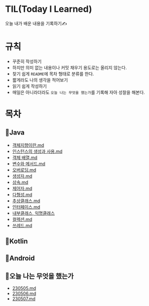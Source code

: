 # TIL(Today I Learned)
오늘 내가 배운 내용을 기록하기✍

# 규칙
- 꾸준히 작성하기
- 하지만 의미 없는 내용이나 커밋 채우기 용도로는 올리지 않는다.
- 찾기 쉽게 `README`에 목차 형태로 분류를 한다.
- 짧게라도 나의 생각을 적어보기
- 읽기 쉽게 작성하기
- 매일은 아니라더라도 `오늘 나는 무엇을 했는가`를 기록해 자아 성찰을 해본다.

# 목차
## 📝Java
- [객체지향이란.md](https://github.com/kimjinsub1217/TIL/blob/main/Java/01.%20%EA%B0%9D%EC%B2%B4%EC%A7%80%ED%96%A5%EC%9D%B4%EB%9E%80.md)
- [인스턴스의 생성과 사용.md](https://github.com/kimjinsub1217/TIL/blob/main/Java/02.%20%EC%9D%B8%EC%8A%A4%ED%84%B4%EC%8A%A4%EC%9D%98%20%EC%83%9D%EC%84%B1%EA%B3%BC%20%EC%82%AC%EC%9A%A9.md)
- [객체 배열.md](https://github.com/kimjinsub1217/TIL/blob/main/Java/03.%20%EA%B0%9D%EC%B2%B4%20%EB%B0%B0%EC%97%B4.md)
- [변수와 메서드.md](https://github.com/kimjinsub1217/TIL/blob/main/Java/04.%20%EB%B3%80%EC%88%98%EC%99%80%20%EB%A9%94%EC%84%9C%EB%93%9C.md)
- [오버로딩.md](https://github.com/kimjinsub1217/TIL/blob/main/Java/05.%20%EC%98%A4%EB%B2%84%EB%A1%9C%EB%94%A9.md)
- [생성자.md](https://github.com/kimjinsub1217/TIL/blob/main/Java/06.%20%EC%83%9D%EC%84%B1%EC%9E%90.md)
- [상속.md](https://github.com/kimjinsub1217/TIL/blob/main/Java/07.%20%EC%83%81%EC%86%8D.md)
- [제어자.md](https://github.com/kimjinsub1217/TIL/blob/main/Java/08.%20%EC%A0%9C%EC%96%B4%EC%9E%90.md)
- [다형성.md](https://github.com/kimjinsub1217/TIL/blob/main/Java/09.%20%EB%8B%A4%ED%98%95%EC%84%B1.md)
- [추상클래스.md](https://github.com/kimjinsub1217/TIL/blob/main/Java/10.%20%EC%B6%94%EC%83%81%ED%81%B4%EB%9E%98%EC%8A%A4.md)
- [인터페이스.md](https://github.com/kimjinsub1217/TIL/blob/main/Java/11.%20%EC%9D%B8%ED%84%B0%ED%8E%98%EC%9D%B4%EC%8A%A4.md)
- [내부클래스, 익명클래스](https://github.com/kimjinsub1217/TIL/blob/main/Java/12.%20%EB%82%B4%EB%B6%80%ED%81%B4%EB%9E%98%EC%8A%A4%2C%20%EC%9D%B5%EB%AA%85%ED%81%B4%EB%9E%98%EC%8A%A4.md)
- [컬렉션.md](https://github.com/kimjinsub1217/TIL/blob/main/Java/13.%20%EC%BB%AC%EB%A0%89%EC%85%98.md)
- [쓰레드.md](https://github.com/kimjinsub1217/TIL/blob/main/Java/14.%20%EC%93%B0%EB%A0%88%EB%93%9C.md)
## 📝Kotlin
## 📝Android
## 📝오늘 나는 무엇을 했는가
- [230505.md](https://github.com/kimjinsub1217/TIL/blob/main/%EC%98%A4%EB%8A%98%20%EB%82%98%EB%8A%94%20%EB%AC%B4%EC%97%87%EC%9D%84%20%ED%96%88%EB%8A%94%EA%B0%80/230505.md)
- [230506.md](https://github.com/kimjinsub1217/TIL/blob/main/%EC%98%A4%EB%8A%98%20%EB%82%98%EB%8A%94%20%EB%AC%B4%EC%97%87%EC%9D%84%20%ED%96%88%EB%8A%94%EA%B0%80/230506.md)
- [230507.md](https://github.com/kimjinsub1217/TIL/blob/main/%EC%98%A4%EB%8A%98%20%EB%82%98%EB%8A%94%20%EB%AC%B4%EC%97%87%EC%9D%84%20%ED%96%88%EB%8A%94%EA%B0%80/2305067.md)